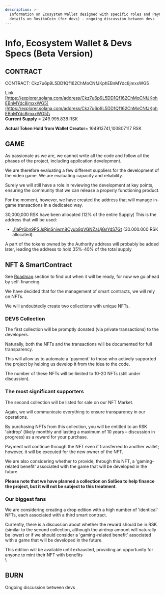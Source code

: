 ```yaml
---
description: >-
  Information on Ecosystem Wallet designed with specific roles and Payment
  details on RosikoCoin (for devs) - ongoing discussion between devs
---
```


# Info, Ecosystem Wallet & Devs Specs (Beta Version)

## CONTRACT

CONTRACT: Ckz7u6p9L5DD1Qf162ChMoCNfJKphEBnMYdc8jmxxWG5

Link [https://explorer.solana.com/address/Ckz7u6p9L5DD1Qf162ChMoCNfJKphEBnMYdc8jmxxWG5](https://explorer.solana.com/address/Ckz7u6p9L5DD1Qf162ChMoCNfJKphEBnMYdc8jmxxWG5)\
\
**Current Supply** = 249.995.838 RSK

**Actual Token Hold from Wallet Creator**= 164913741,100807117 RSK



## GAME

As passionate as we are, we cannot write all the code and follow all the phases of the project, including application development.

We are therefore evaluating a few different suppliers for the development of the video game. We are evaluating capacity and reliability.

Surely we will still have a role in reviewing the development at key points, ensuring the community that we can release a properly functioning product.

For the moment, however, we have created the address that will manage in-game transactions in a dedicated way.

30,000,000 RSK have been allocated (12% of the entire Supply) This is the address that will be used:

* [J1aPr6bn9PSJsRjnSniwrn8Cyub8gVGNZaUjGsYdS7Gt](https://solscan.io/account/J1aPr6bn9PSJsRjnSniwrn8Cyub8gVGNZaUjGsYdS7Gt) (30.000.000 RSK allocated)

A part of the tokens owned by the Authority address will probably be added later, leading the address to hold 35%-40% of the total supply



## NFT & SmartContract

See [Roadmap](../roadmap/) section to find out when it will be ready, for now we go ahead by self-financing.

We have decided that for the management of smart contracts, we will rely on NFTs.&#x20;

We will undoubtedly create two collections with unique NFTs.

### DEVS Collection

The first collection will be promptly donated (via private transactions) to the developers.&#x20;

Naturally, both the NFTs and the transactions will be documented for full transparency.&#x20;

This will allow us to automate a 'payment' to those who actively supported the project by helping us develop it from the idea to the code.&#x20;

The number of these NFTs will be limited to 10-20 NFTs (still under discussion).



### The most significant supporters

The second collection will be listed for sale on our NFT Market.&#x20;

Again, we will communicate everything to ensure transparency in our operations.&#x20;

By purchasing NFTs from this collection, you will be entitled to an RSK 'airdrop' (likely monthly and lasting a maximum of 10 years – discussion in progress) as a reward for your purchase.&#x20;

Payment will continue through the NFT even if transferred to another wallet; however, it will be executed for the new owner of the NFT.&#x20;

We are also considering whether to provide, through this NFT, a 'gaming-related benefit' associated with the game that will be developed in the future.

**Please note that we have planned a collection on SolSea to help finance the project, but it will not be subject to this treatment**.



### Our biggest fans

We are considering creating a drop edition with a high number of 'identical' NFTs, each associated with a third smart contract.&#x20;

Currently, there is a discussion about whether the reward should be in RSK (similar to the second collection, although the airdrop amount will naturally be lower) or if we should consider a 'gaming-related benefit' associated with a game that will be developed in the future.&#x20;

This edition will be available until exhausted, providing an opportunity for anyone to mint their NFT with benefits\
&#x20;\


## BURN

Ongoing discussion between devs
